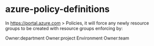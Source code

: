 # azure-policy-definitions

In https://portal.azure.com > Policies, it will force any newly resource groups to be created with resource groups enforcing by:

Owner:department
Owner:project
Environment
Owner:team
